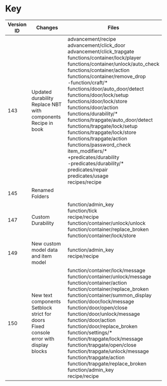 # Key
| Version ID | Changes | Files | 
| ------------- | ------------- | ------------- |
| 143 | Updated durability<br>Replace NBT with components<br>Recipe in book | advancement/recipe<br>advancement/click_door<br>advancement/click_trapgate<br>functions/container/lock/player<br>functions/container/unlock/auto_check<br>functions/container/action<br>functions/container/remove_drop<br>-function/craft/* <br>functions/door/auto_door/detect<br>functions/door/lock/setup<br>functions/door/lock/store<br>functions/door/action<br>functions/durability/* <br>functions/trapgate/auto_door/detect<br>functions/trapgate/lock/setup<br>functions/trapgate/lock/store<br>functions/trapgate/action<br>functions/password_check<br>item_modifiers/* <br>+predicates/durability<br>-predicates/durability/*<br>predicates/repair<br>predicates/usage<br>recipes/recipe |
| 145 | Renamed Folders | |
| 147 | Custom Durability | function/admin_key<br>function/tick<br>recipe/recipe<br>function/container/unlock/unlock<br>function/container/replace_broken<br>function/container/lock/store |
| 149 | New custom model data and item model | function/admin_key<br>recipe/recipe |
| 150 | New text components<br>Setblock strict for doors<br>Fixed console error with display blocks | function/container/lock/message<br>function/container/unlock/message<br>function/container/action<br>function/container/replace_broken<br>function/container/summon_display<br>function/door/lock/message<br>function/door/open/close<br>function/door/unlock/message<br>function/door/action<br>function/door/replace_broken<br>function/settings/*<br>function/trapgate/lock/message<br>function/trapgate/open/close<br>function/trapgate/unlock/message<br>function/trapgate/action<br>function/trapgate/replace_broken<br>function/admin_key<br>recipe/recipe |